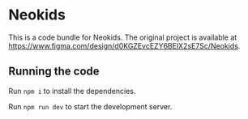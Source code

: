
  # Neokids

  This is a code bundle for Neokids. The original project is available at https://www.figma.com/design/d0KGZEvcEZY6BElX2sE7Sc/Neokids.

  ## Running the code

  Run `npm i` to install the dependencies.

  Run `npm run dev` to start the development server.
  